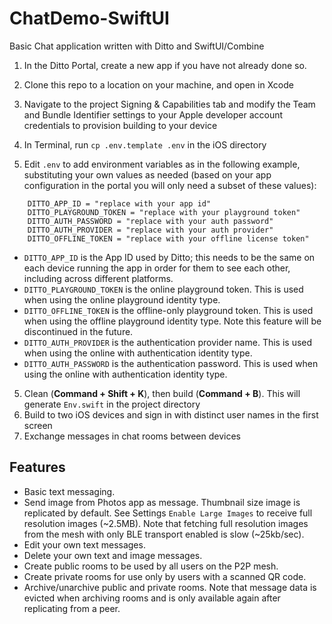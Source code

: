 # ChatDemo-SwiftUI  

Basic Chat application written with Ditto and SwiftUI/Combine

1. In the Ditto Portal, create a new app if you have not already done so.
2. Clone this repo to a location on your machine, and open in Xcode    
3. Navigate to the project Signing & Capabilities tab and modify the Team and Bundle Identifier 
settings to your Apple developer account credentials to provision building to your device   
4. In Terminal, run `cp .env.template .env` in the iOS directory  

5. Edit `.env` to add environment variables as in the following example, substituting your own values as needed (based on your app configuration in the portal you will only need a subset of these values):
```
    DITTO_APP_ID = "replace with your app id"
    DITTO_PLAYGROUND_TOKEN = "replace with your playground token"
    DITTO_AUTH_PASSWORD = "replace with your auth password"
    DITTO_AUTH_PROVIDER = "replace with your auth provider"
    DITTO_OFFLINE_TOKEN = "replace with your offline license token"
```
* `DITTO_APP_ID` is the App ID used by Ditto; this needs to be the same on each device running the app in order for them to see each other, including across different platforms.
* `DITTO_PLAYGROUND_TOKEN` is the online playground token. This is used when using the online playground identity type.
* `DITTO_OFFLINE_TOKEN` is the offline-only playground token. This is used when using the offline playground identity type. Note this feature will be discontinued in the future.
* `DITTO_AUTH_PROVIDER` is the authentication provider name. This is used when using the online with authentication identity type.
* `DITTO_AUTH_PASSWORD` is the authentication password. This is used when using the online with authentication identity type.

5. Clean (**Command + Shift + K**), then build (**Command + B**). This will generate `Env.swift` in
the project directory  
6. Build to two iOS devices and sign in with distinct user names in the first screen  
7. Exchange messages in chat rooms between devices  

## Features  
- Basic text messaging.    
- Send image from Photos app as message. Thumbnail size image is replicated by default. See Settings 
`Enable Large Images` to receive full resolution images (~2.5MB). Note that fetching full resolution 
images from the mesh with only BLE transport enabled is slow (~25kb/sec).   
- Edit your own text messages.  
- Delete your own text and image messages.  
- Create public rooms to be used by all users on the P2P mesh.  
- Create private rooms for use only by users with a scanned QR code.  
- Archive/unarchive public and private rooms. Note that message data is evicted when archiving rooms 
and is only available again after replicating from a peer.   
 
